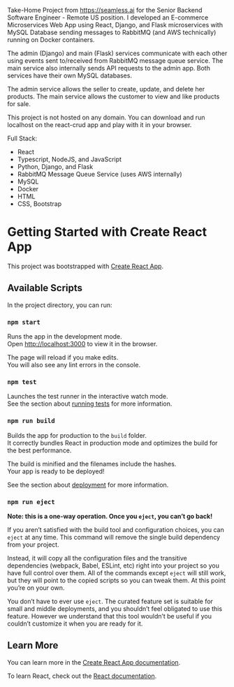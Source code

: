 Take-Home Project from https://seamless.ai for the Senior Backend Software Engineer - Remote US position. I developed an E-commerce Microservices Web App using React, Django, and Flask microservices with MySQL Database sending messages to RabbitMQ (and AWS technically) running on Docker containers. 

The admin (Django) and main (Flask) services communicate with each other using events sent to/received from RabbitMQ message queue service. The main service also internally sends API requests to the admin app. Both services have their own MySQL databases. 

The admin service allows the seller to create, update, and delete her products. The main service allows the customer to view and like products for sale. 

This project is not hosted on any domain. You can download and run localhost on the react-crud app and play with it in your browser.

Full Stack: 
- React
- Typescript, NodeJS, and JavaScript
- Python, Django, and Flask
- RabbitMQ Message Queue Service (uses AWS internally)
- MySQL 
- Docker
- HTML
- CSS, Bootstrap

# Getting Started with Create React App

This project was bootstrapped with [Create React App](https://github.com/facebook/create-react-app).

## Available Scripts

In the project directory, you can run:

### `npm start`

Runs the app in the development mode.\
Open [http://localhost:3000](http://localhost:3000) to view it in the browser.

The page will reload if you make edits.\
You will also see any lint errors in the console.

### `npm test`

Launches the test runner in the interactive watch mode.\
See the section about [running tests](https://facebook.github.io/create-react-app/docs/running-tests) for more information.

### `npm run build`

Builds the app for production to the `build` folder.\
It correctly bundles React in production mode and optimizes the build for the best performance.

The build is minified and the filenames include the hashes.\
Your app is ready to be deployed!

See the section about [deployment](https://facebook.github.io/create-react-app/docs/deployment) for more information.

### `npm run eject`

**Note: this is a one-way operation. Once you `eject`, you can’t go back!**

If you aren’t satisfied with the build tool and configuration choices, you can `eject` at any time. This command will remove the single build dependency from your project.

Instead, it will copy all the configuration files and the transitive dependencies (webpack, Babel, ESLint, etc) right into your project so you have full control over them. All of the commands except `eject` will still work, but they will point to the copied scripts so you can tweak them. At this point you’re on your own.

You don’t have to ever use `eject`. The curated feature set is suitable for small and middle deployments, and you shouldn’t feel obligated to use this feature. However we understand that this tool wouldn’t be useful if you couldn’t customize it when you are ready for it.

## Learn More

You can learn more in the [Create React App documentation](https://facebook.github.io/create-react-app/docs/getting-started).

To learn React, check out the [React documentation](https://reactjs.org/).
